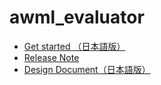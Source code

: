 # awml_evaluator

- [Get started （日本語版）](docs/get_started_ja.md)
- [Release Note](docs/release_note.md)
- [Design Document（日本語版）](docs/design_document.md)
